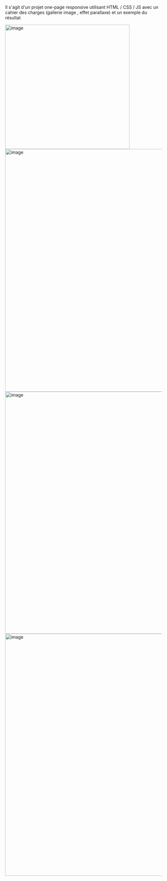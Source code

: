 Il s'agit d'un projet one-page responsive utilisant HTML / CSS / JS avec un cahier des charges (gallerie image , effet parallaxe) et un exemple du résultat

<img width="400" alt="image" src="https://github.com/Mzk-Ali/EXO__Beergarden/assets/161448982/e9fa344e-61d0-49e8-bd81-0c8ed8fb1c8c">
<img width="781" alt="image" src="https://github.com/Mzk-Ali/EXO__Beergarden/assets/161448982/7a123e80-18b5-48bb-8245-d8a9f0cbe0c1">
<img width="779" alt="image" src="https://github.com/Mzk-Ali/EXO__Beergarden/assets/161448982/c7c09206-8200-4907-9bbd-aa9344b368b4">
<img width="779" alt="image" src="https://github.com/Mzk-Ali/EXO__Beergarden/assets/161448982/fa562fe8-d9cc-4487-b232-161950e797c8">

